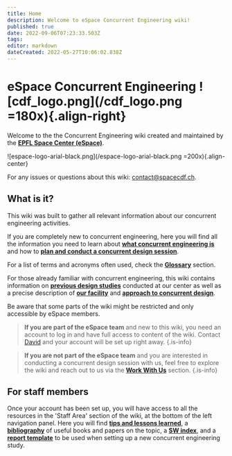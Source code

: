 ```yaml
---
title: Home
description: Welcome to eSpace Concurrent Engineering wiki!
published: true
date: 2022-09-06T07:23:33.503Z
tags: 
editor: markdown
dateCreated: 2022-05-27T10:06:02.838Z
---
```


# eSpace Concurrent Engineering ![cdf_logo.png](/cdf_logo.png =180x){.align-right}
Welcome to the the Concurrent Engineering wiki created and maintained by the **[EPFL Space Center (eSpace)](https://espace.epfl.ch/)**.

![espace-logo-arial-black.png](/espace-logo-arial-black.png =200x){.align-center}

For any issues or questions about this wiki: [contact@spacecdf.ch](mailto:contact@spacecdf.ch). 

## What is it?
This wiki was built to gather all relevant information about our concurrent engineering activities. 

If you are completely new to concurrent engineering, here you will find all the information you need to learn about **[what concurrent engineering is](/concurrent_engineering#definition)** and how to **[plan and conduct a concurrent design session](/concurrent_engineering#ce_workflow)**. 

For a list of terms and acronyms often used, check the **[Glossary](/glossary)** section.

For those already familiar with concurrent engineering, this wiki contains information on **[previous design studies](/ce_studies)** conducted at our center as well as a precise description of **[our facility](/cdf)** and **[approach to concurrent design](/concurrent_engineering#ce_workflow)**.

Be aware that some parts of the wiki might be restricted and only accessible by eSpace members.

> **If you are part of the eSpace team** and new to this wiki, you need an account to log in and have full access to content of the wiki. Contact [David](mailto:contact@spacecdf.ch) and your account will be set up right away. 
{.is-info}

> **If you are not part of the eSpace team** and you are interested in conducting a concurrent design session with us, feel free to explore the wiki and reach out to us via the **[Work With Us](/work_with_us)** section. 
{.is-info}

## For staff members

Once your account has been set up, you will have access to all the resources in the 'Staff Area' section of the wiki, at the bottom of the left navigation panel. Here you will find **[tips and lessons learned](/useful_tips)**, a **[bibliography](/bibliography)** of useful books and papers on the topic, a **[SW index](/sw_index)**, and a **[report template](/study_report_template)** to be used when setting up a new concurrent engineering study. 